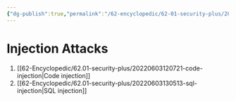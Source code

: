 ```yaml
---
{"dg-publish":true,"permalink":"/62-encyclopedic/62-01-security-plus/20220603120659-injection-attacks/","dgHomeLink":true,"dgPassFrontmatter":false}
---
```



# Injection Attacks

1. [[62-Encyclopedic/62.01-security-plus/20220603120721-code-injection|Code injection]] 
2. [[62-Encyclopedic/62.01-security-plus/20220603130513-sql-injection|SQL injection]] 
